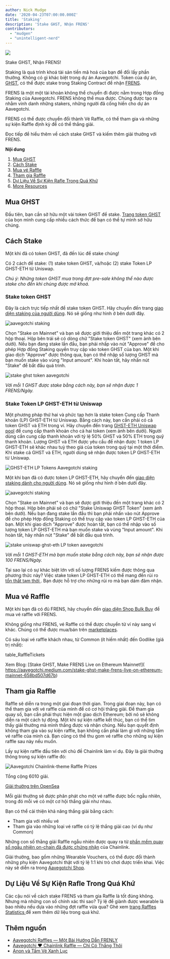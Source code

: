 ```yaml
---
author: Nick Mudge
date: '2020-04-23T07:00:00.000Z'
title: 'Staking'
description: 'Stake GHST, Nhận FRENS'
contributors:
  - "mudgen"
  - "unintelligent-nerd"
---
```



<div class="headerImageContainer">
<img class="headerImage" src="/staking/staking.png">
<p class="headerImageText">Stake GHST, Nhận FRENS!</p>
</div>

Staking là quá trình khoá tài sản tiền mã hoá của bạn để đổi lấy phần thưởng. Không có gì khác biệt trong dự án Aavegotchi. Token của dự án, [GHST](/posts/ghst), có thể được stake trong Staking Contract để nhận [FRENS](/posts/glossary#frens).

FRENS là một một tài khoản không thể chuyển đi được nằm trong Hợp đồng Staking của Aavegotchi. FRENS không thể mua được. Chúng được tạo ra nhằm vinh danh những stakers, những người đã cống hiến cho dự án Aavegotchi.

FRENS có thể được chuyển đổi thành Vé Raffle, có thể tham gia và những sự kiện Raffle định kỳ để có thể thắng giải.

Đọc tiếp để hiểu thêm về cách stake GHST và kiếm thêm giải thưởng với FRENS.

<div class="contentsBox">

**Nội dung**

<ol>
<li><a href=#purchasing-ghst>Mua GHST</a></li>
<li><a href=#how-to-stake>Cách Stake</a></li>
<li><a href=#purchasing-raffle-tickets>Mua vé Raffle</a></li>
<li><a href=#entering-raffles>Tham gia Raffle</a></li>
<li><a href=#past-raffles-statistics>Dự Liệu Về Sự Kiện Rafle Trong Quá Khứ</a></li>
<li><a href=#more-resources>More Resources</a></li>
</ol>

</div>

## Mua GHST
Đầu tiên, bạn cần sở hữu một vài token GHST để stake. [Trang token GHST](/posts/ghst) của bọn mình cung cấp nhiều cách thức để bạn có thể tự mình sở hữu chúng.

## Cách Stake
Một khi đã có token GHST, đã đến lúc để stake chúng!

Có 2 cách để stake: (1) stake token GHST, và/hoặc (2) stake Token LP GHST-ETH từ Uniswap.

*Chú ý: Những token GHST mua trong đợt pre-sale không thể nào được stake cho đến khi chúng được mở khoá.*

### Stake token GHST
Đây là cách trực tiếp nhất để stake token GHST. Hãy chuyển đến trang [giao diện staking của người dùng](https://aavegotchi.com/stake). Nó sẽ giống như hình ở bên dưới đây.

<img class = "bodyImage" src = "/staking/staking-interface.png" alt = "aavegotchi staking" />

Chọn "Stake on Mainnet" và bạn sẽ được giới thiệu đến một trang khác có 2 hộp thoại. Hộp bên trái sẽ có dòng chữ "Stake token GHST" (xem ảnh bên dưới). Nếu bạn đang stake lần đầu, bạn phải nhấp vào nút "Approve" để cho phép Hợp đồng Staking quyền truy cập vào token GHST của bạn. Một khi giao dịch "Approve" được thông qua, bạn có thể nhập số lượng GHST mà bạn muốn stake vào vùng "Input amount". Khi hoàn tất, hãy nhấn nút "Stake" để bắt đầu quá trình.

<img class = "bodyImage" src = "/staking/stake-ghst.png" alt = "stake ghst token aavegotchi" />

*Với mỗi 1 GHST được stake bằng cách này, bạn sẽ nhận được 1 FRENS/Ngày.*

### Stake Token LP GHST-ETH từ Uniswap
Một phương pháp thứ hai và phức tạp hơn là stake token Cung cấp Thanh khoản (LP) GHST-ETH từ Uniswap. Bằng cách này, bạn cần phải có cả token GHST và ETH trong ví. Hãy chuyển đến trang [GHST-ETH Uniswap pool](https://app.uniswap.org/#/add/0x3f382dbd960e3a9bbceae22651e88158d2791550/ETH) để cung cấp thanh khoản cho cả hai token (xem ảnh bên dưới). Người dùng cần cung cấp thanh khoản với tỷ lệ 50% GHST và 50% ETH trong quỹ thanh khoản. Lượng GHST và ETH được yêu cầu để nhận được 1 token LP GHST-ETH sẽ khác nhau tuỳ theo giá của token trong quỹ tại một thời điểm.  Khi stake cả GHST và ETH, người dùng sẽ nhận được token LP GHST-ETH từ Uniswap.

<img class = "bodyImage" src = "/staking/ghst-eth-uniswap-interface.png" alt = "GHST-ETH LP Tokens Aavegotchi staking" />

Một khi bạn đã có được token LP GHST-ETH, hãy chuyển đến [giao diện staking dành cho người dùng](https://aavegotchi.com/stake). Nó sẽ giống như hình ở bên dưới đây.

<img class = "bodyImage" src = "/staking/staking-interface.png" alt = "aavegotchi staking" />

Chọn "Stake on Mainnet" và bạn sẽ được giới thiệu đến một trang khác có 2 hộp thoại. Hộp bên phải sẽ có chữ "Stake Uniswap GHST Token" (xem ảnh bên dưới). Nếu bạn đang stake lần đầu thì bạn phải nhấn vào nút Approve để cho phép Hợp đồng Staking có thể truy cập vào token LP GHST-ETH của bạn. Một khi giao dịch "Approve" được hoàn tất, bạn có thể nhập vào số lượng token LP GHST-ETH mà bạn muốn stake và vùng "Input amount". Khi hoàn tất, hãy nhấn nút "Stake" để bắt đầu quá trình.

<img class = "bodyImage" src = "/staking/stake-uniswap-ghst-eth.png" alt = "stake uniswap ghst-eth LP token aavegotchi" />

*Với mỗi 1 GHST-ETH mà bạn muốn stake bằng cách này, bạn sẽ nhận được 100 FRENS/Ngày.*

Tại sao lại có sự khác biệt lớn với số lượng FRENS kiếm được thông qua phương thức này? Việc stake token LP GHST-ETH có thể mang đến rủi ro [tổn thất tạm thời ](/posts/glossary#impermanent-loss). Bạn được hỗ trợ cho những rủi ro mà bạn dám đảm nhận.

## Mua vé Raffle

Một khi bạn đã có đủ FRENS, hãy chuyển đến [ giao diện Shop Bulk Buy](https://aavegotchi.com/bulk-buy) để mua vé raffle với FRENS.

Không giống như FRENS, vé Raffle có thể được chuyển từ ví này sang ví khác. Chúng có thể được mua/bán trên [marketplaces](/marketplace).

Có sáu loại vé raffle khách nhau, từ Common (ít hiếm nhất) đến Godlike (giá trị nhất):

table_RaffleTickets

Xem Blog: \[Stake GHST, Make FRENS Live on Ethereum Mainnet!\]( https://aavegotchi.medium.com/stake-ghst-make-frens-live-on-ethereum-mainnet-658bd507d67b)


## Tham gia Raffle

Raffle sẽ diễn ra trong một giai đoạn thời gian. Trong giai đoạn này, bạn có thể tham gia với vé raffle của mình để có cơ hội thắng giải. Để tham gia quay số, bạn cần phải thực hiện một giao dịch Ethereum; bởi nó sẽ không diễn ra một cách tự động. Một khi sự kiện raffle kết thúc, bạn có thể tìm thấy giải thưởng mà mình thắng được và nhận chúng. Nếu bạn quyết định không tham gia vào sự kiện raffle, bạn không cần phải làm gì với những tấm vé raffle của mình cả. Bạn cũng có thể thu gom vé raffle cho những sự kiện raffle sau này nếu muốn.

Lấy sự kiện raffle đầu tiên với chủ đề Chainlink làm ví dụ. Đây là giải thưởng thông trong sự kiện raffle đó:

<img class = "bodyImage" src = "/staking/link-raffle-prizes.png" alt = "Aavegotchi Chainlink-theme Raffle Prizes" />

Tổng cộng 6010 giải.

[Giải thưởng trên OpenSea](https://opensea.io/activity/aavegotchi-wearable-vouchers)

Mỗi giải thưởng sẽ được phân phát cho một vé raffle được bốc ngẫu nhiên, trong đó mỗi vé có một cơ hội thắng giải như nhau.

Bạn có thể cải thiện khả năng thắng giải bằng cách:
* Tham gia với nhiều vé
* Tham gia vào những loại vé raffle có tỷ lệ thắng giải cao (ví dụ như Common)

Những con số thằng giải Raffle ngẫu nhiên được quay ra từ [phần mềm quay số ngẫu nhiên on-chain đã được chứng nhận](https://blog.chain.link/verifiable-random-functions-vrf-random-number-generation-rng-feature/) của Chainlink.

Giải thưởng, bao gồm những Wearable Vouchers, có thể được đổi thành những phụ kiện Aavegotchi thật với tỷ lệ 1:1 khi trò chơi được triển khai. Việc này sẽ diễn ra trong [Aavegotchi Shop](https://aavegotchi.com/shop).

## Dự Liệu Về Sự Kiện Rafle Trong Quá Khứ
Các cậu nói về cách stake FRENS và tham gia Raffle là tốt đúng không. Nhưng mà những con số chính xác thì sao? Tỷ lệ để giành được wearable là bao nhiêu nếu dựa vào những đợt raffle vừa qua? Ghé xem [trang Raffles Statistics ](/raffles-stats) để xem thêm dữ liệu trong quá khứ.

## Thêm nguồn

- [Aavegotchi Raffles — Một Bài Hướng Dẫn FRENLY](https://aavegotchi.medium.com/aavegotchi-raffles-a-frenly-guide-66f624c9bc60)
- [Aavegotchi ❤ Chainlink Raffle — Chỉ Có Thắng Thôi](https://aavegotchi.medium.com/aavegotchi-chainlink-raffle-you-just-won-af87712f1018)
- [Anon và Tấm Vé Xanh Lục](https://aavegotchi.medium.com/anon-and-the-green-ticket-5776969b3a69)